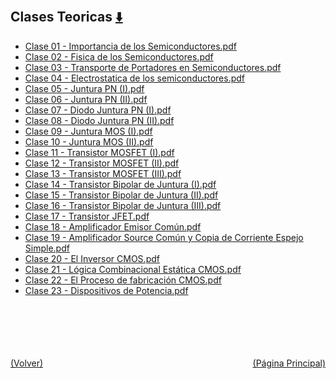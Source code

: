
<html>
<body>
<h2>Clases Teoricas <a href="https://downgit.github.io/#/home?url=https://github.com/Apuntes-FIUBA/Apuntes-Electronica/tree/main/86 - Electrónica/8603 - Dispositivos Semiconductores/Clases/Clases Teoricas" style="font-size:20px">  ⬇️ </a></h2>
<ul>
    <li><a href="Clase 01 - Importancia de los Semiconductores.pdf">Clase 01 - Importancia de los Semiconductores.pdf</a></li>
    <li><a href="Clase 02 - Fisica de los Semiconductores.pdf">Clase 02 - Fisica de los Semiconductores.pdf</a></li>
    <li><a href="Clase 03 - Transporte de Portadores en Semiconductores.pdf">Clase 03 - Transporte de Portadores en Semiconductores.pdf</a></li>
    <li><a href="Clase 04 - Electrostatica de los semiconductores.pdf">Clase 04 - Electrostatica de los semiconductores.pdf</a></li>
    <li><a href="Clase 05 - Juntura PN (I).pdf">Clase 05 - Juntura PN (I).pdf</a></li>
    <li><a href="Clase 06 - Juntura PN (II).pdf">Clase 06 - Juntura PN (II).pdf</a></li>
    <li><a href="Clase 07 - Diodo Juntura PN (I).pdf">Clase 07 - Diodo Juntura PN (I).pdf</a></li>
    <li><a href="Clase 08 - Diodo Juntura PN (II).pdf">Clase 08 - Diodo Juntura PN (II).pdf</a></li>
    <li><a href="Clase 09 - Juntura MOS (I).pdf">Clase 09 - Juntura MOS (I).pdf</a></li>
    <li><a href="Clase 10 - Juntura MOS (II).pdf">Clase 10 - Juntura MOS (II).pdf</a></li>
    <li><a href="Clase 11 - Transistor MOSFET (I).pdf">Clase 11 - Transistor MOSFET (I).pdf</a></li>
    <li><a href="Clase 12 - Transistor MOSFET (II).pdf">Clase 12 - Transistor MOSFET (II).pdf</a></li>
    <li><a href="Clase 13 - Transistor MOSFET (III).pdf">Clase 13 - Transistor MOSFET (III).pdf</a></li>
    <li><a href="Clase 14 - Transistor Bipolar de Juntura (I).pdf">Clase 14 - Transistor Bipolar de Juntura (I).pdf</a></li>
    <li><a href="Clase 15 - Transistor Bipolar de Juntura (II).pdf">Clase 15 - Transistor Bipolar de Juntura (II).pdf</a></li>
    <li><a href="Clase 16 - Transistor Bipolar de Juntura (III).pdf">Clase 16 - Transistor Bipolar de Juntura (III).pdf</a></li>
    <li><a href="Clase 17 - Transistor JFET.pdf">Clase 17 - Transistor JFET.pdf</a></li>
    <li><a href="Clase 18 - Amplificador Emisor Común.pdf">Clase 18 - Amplificador Emisor Común.pdf</a></li>
    <li><a href="Clase 19 - Amplificador Source Común y Copia de Corriente Espejo Simple.pdf">Clase 19 - Amplificador Source Común y Copia de Corriente Espejo Simple.pdf</a></li>
    <li><a href="Clase 20 - El Inversor CMOS.pdf">Clase 20 - El Inversor CMOS.pdf</a></li>
    <li><a href="Clase 21 - Lógica Combinacional Estática CMOS.pdf">Clase 21 - Lógica Combinacional Estática CMOS.pdf</a></li>
    <li><a href="Clase 22 - El Proceso de fabricación CMOS.pdf">Clase 22 - El Proceso de fabricación CMOS.pdf</a></li>
    <li><a href="Clase 23 - Dispositivos de Potencia.pdf">Clase 23 - Dispositivos de Potencia.pdf</a></li>
</ul>
</body>
</html>







<br><br><br><br><br><a href="../" style="float: left">(Volver)</a> <a href="https://apuntes-fiuba.github.io/Apuntes-Electronica" style="float: right">(Página Principal)</a>

